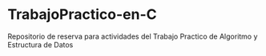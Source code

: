 # TrabajoPractico-en-C

Repositorio de reserva para actividades del Trabajo Practico de Algoritmo y Estructura de Datos
